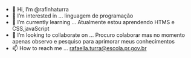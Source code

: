 - 👋 Hi, I’m @rafinhaturra
- 👀 I’m interested in ... linguagem de programação
- 🌱 I’m currently learning ... Atualmente estou aprendendo HTMS e CSS,javaScript
- 💞️ I’m looking to collaborate on ... Procuro colaborar mas no momento apenas observo e pesquiso para aprimorar meus conhecimentos
- 📫 How to reach me ... rafaella.turra@escola.pr.gov.br

<!---
rafinhaturra/rafinhaturra is a ✨ special ✨ repository because its `README.md` (this file) appears on your GitHub profile.
You can click the Preview link to take a look at your changes.
--->
